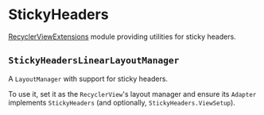 # StickyHeaders

[RecyclerViewExtensions](https://github.com/Doist/RecyclerViewExtensions) module providing utilities for sticky headers.

## `StickyHeadersLinearLayoutManager`

A `LayoutManager` with support for sticky headers.

To use it, set it as the `RecyclerView`'s layout manager and ensure its `Adapter` implements `StickyHeaders` (and optionally, `StickyHeaders.ViewSetup`).
